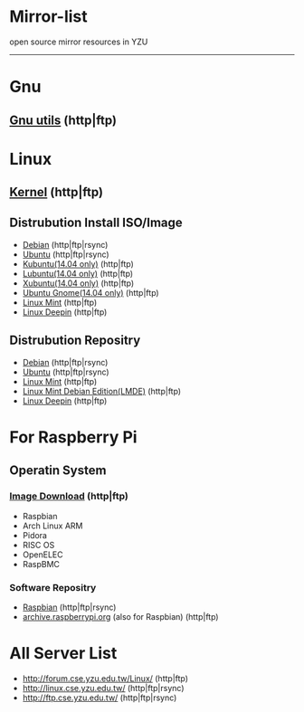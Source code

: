 Mirror-list
===========

open source mirror resources in YZU

---------

# Gnu

## [Gnu utils](http://forum.cse.yzu.edu.tw/gnu/) (http|ftp)

# Linux

## [Kernel](http://forum.cse.yzu.edu.tw/Linux/kernel/) (http|ftp)

## Distrubution Install ISO/Image
 - [Debian](http://linux.cse.yzu.edu.tw/debian-cd/) (http|ftp|rsync)
 - [Ubuntu](http://linux.cse.yzu.edu.tw/ubuntu-releases/) (http|ftp|rsync)
 - [Kubuntu(14.04 only)](http://forum.cse.yzu.edu.tw/linux/kubuntu-releases/) (http|ftp)
 - [Lubuntu(14.04 only)](http://forum.cse.yzu.edu.tw/linux/lubuntu-release/) (http|ftp)
 - [Xubuntu(14.04 only)](http://forum.cse.yzu.edu.tw/linux/xubuntu-release/) (http|ftp)
 - [Ubuntu Gnome(14.04 only)](http://forum.cse.yzu.edu.tw/linux/ubuntu-gnome-releases/) (http|ftp)
 - [Linux Mint](http://forum.cse.yzu.edu.tw/Linux/linuxmint/isos/) (http|ftp)
 - [Linux Deepin](http://forum.cse.yzu.edu.tw/Linux/Deepin/deepin-cd/) (http|ftp)

## Distrubution Repositry
 - [Debian](http://linux.cse.yzu.edu.tw/debian/) (http|ftp|rsync)
 - [Ubuntu](http://linux.cse.yzu.edu.tw/ubuntu/) (http|ftp|rsync)
 - [Linux Mint](http://forum.cse.yzu.edu.tw/Linux/linuxmint/packages/) (http|ftp)
 - [Linux Mint Debian Edition(LMDE)](http://forum.cse.yzu.edu.tw/Linux/linuxmint/debian/latest/) (http|ftp)
 - [Linux Deepin](http://forum.cse.yzu.edu.tw/Linux/Deepin/deepin/) (http|ftp)

# For Raspberry Pi

## Operatin System

### [Image Download](http://forum.cse.yzu.edu.tw/Linux/raspberrypi/) (http|ftp)
 - Raspbian
 - Arch Linux ARM
 - Pidora
 - RISC OS
 - OpenELEC
 - RaspBMC

### Software Repositry
 - [Raspbian](http://ftp.cse.yzu.edu.tw/) (http|ftp|rsync)
 - [archive.raspberrypi.org](http://forum.cse.yzu.edu.tw/Linux/archive.raspberrypi.org/) (also for Raspbian) (http|ftp)


# All Server List
 - http://forum.cse.yzu.edu.tw/Linux/  (http|ftp)
 - http://linux.cse.yzu.edu.tw/ (http|ftp|rsync)
 - http://ftp.cse.yzu.edu.tw/ (http|ftp|rsync)
